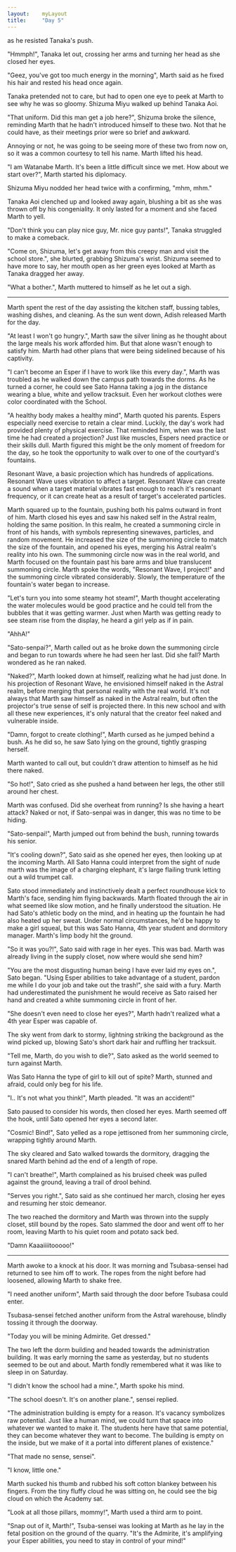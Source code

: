 ```yaml
---
layout:    myLayout
title:	   "Day 5"
---
```


as he resisted Tanaka's push.

"Hmmph!", Tanaka let out, crossing her arms and turning her head as she closed her eyes.

"Geez, you've got too much energy in the morning", Marth said as he fixed his hair and rested his head once again.

Tanaka pretended not to care, but had to open one eye to peek at Marth to see why he was so gloomy. Shizuma Miyu walked up behind Tanaka Aoi.

"That uniform. Did this man get a job here?", Shizuma broke the silence, reminding Marth that he hadn't introduced himself to these two. Not that he could have, as their meetings prior were so brief and awkward.

Annoying or not, he was going to be seeing more of these two from now on, so it was a common courtesy to tell his name. Marth lifted his head.

"I am Watanabe Marth. It's been a little difficult since we met. How about we start over?", Marth started his diplomacy.

Shizuma Miyu nodded her head twice with a confirming, "mhm, mhm." 

Tanaka Aoi clenched up and looked away again, blushing a bit as she was thrown off by his congeniality. It only lasted for a moment and she faced Marth to yell.

"Don't think you can play nice guy, Mr. nice guy pants!", Tanaka struggled to make a comeback.

"Come on, Shizuma, let's get away from this creepy man and visit the school store.", she blurted, grabbing Shizuma's wrist. Shizuma seemed to have more to say, her mouth open as her green eyes looked at Marth as Tanaka dragged her away.

"What a bother.", Marth muttered to himself as he let out a sigh.

---

Marth spent the rest of the day assisting the kitchen staff, bussing tables, washing dishes, and cleaning. As the sun went down, Adish released Marth for the day.

"At least I won't go hungry.", Marth saw the silver lining as he thought about the large meals his work afforded him. But that alone wasn't enough to satisfy him. Marth had other plans that were being sidelined because of his captivity.

"I can't become an Esper if I have to work like this every day.", Marth was troubled as he walked down the campus path towards the dorms. As he turned a corner, he could see Sato Hanna taking a jog in the distance wearing a blue, white and yellow tracksuit. Even her workout clothes were color coordinated with the School.

"A healthy body makes a healthy mind", Marth quoted his parents. Espers especially need exercise to retain a clear mind. Luckily, the day's work had provided plenty of physical exercise. That reminded him, when was the last time he had created a projection? Just like muscles, Espers need practice or their skills dull. Marth figured this might be the only moment of freedom for the day, so he took the opportunity to walk over to one of the courtyard's fountains.

Resonant Wave, a basic projection which has hundreds of applications. Resonant Wave uses vibration to affect a target. Resonant Wave can create a sound when a target material vibrates fast enough to reach it's resonant frequency, or it can create heat as a result of target's accelerated particles.

Marth squared up to the fountain, pushing both his palms outward in front of him. Marth closed his eyes and saw his naked self in the Astral realm, holding the same position. In this realm, he created a summoning circle in front of his hands, with symbols representing sinewaves, particles, and random movement. He increased the size of the summoning circle to match the size of the fountain, and opened his eyes, merging his Astral realm's reality into his own. The summoning circle now was in the real world, and Marth focused on the fountain past his bare arms and blue translucent summoning circle. Marth spoke the words, "Resonant Wave, I project!" and the summoning circle vibrated considerably. Slowly, the temperature of the fountain's water began to increase.

"Let's turn you into some steamy hot steam!", Marth thought accelerating the water molecules would be good practice and he could tell from the bubbles that it was getting warmer. Just when Marth was getting ready to see steam rise from the display, he heard a girl yelp as if in pain. 

"AhhA!"

"Sato-senpai?", Marth called out as he broke down the summoning circle and began to run towards where he had seen her last. Did she fall? Marth wondered as he ran naked.

"Naked?", Marth looked down at himself, realizing what he had just done. In his projection of Resonant Wave, he envisioned himself naked in the Astral realm, before merging that personal reality with the real world. It's not always that Marth saw himself as naked in the Astral realm, but often the projector's true sense of self is projected there. In this new school and with all these new experiences, it's only natural that the creator feel naked and vulnerable inside.

"Damn, forgot to create clothing!", Marth cursed as he jumped behind a bush. As he did so, he saw Sato lying on the ground, tightly grasping herself.

Marth wanted to call out, but couldn't draw attention to himself as he hid there naked.

"So hot!", Sato cried as she pushed a hand between her legs, the other still around her chest.

Marth was confused. Did she overheat from running? Is she having a heart attack? Naked or not, if Sato-senpai was in danger, this was no time to be hiding. 

"Sato-senpai!", Marth jumped out from behind the bush, running towards his senior.

"It's cooling down?", Sato said as she opened her eyes, then looking up at the incoming Marth. All Sato Hanna could interpret from the sight of nude marth was the image of a charging elephant, it's large flailing trunk letting out a wild trumpet call.

Sato stood immediately and instinctively dealt a perfect roundhouse kick to Marth's face, sending him flying backwards. Marth floated through the air in what seemed like slow motion, and he finally understood the situation. He had Sato's athletic body on the mind, and in heating up the fountain he had also heated up her sweat. Under normal circumstances, he'd be happy to make a girl squeal, but this was Sato Hanna, 4th year student and dormitory manager. Marth's limp body hit the ground.

"So it was you?!", Sato said with rage in her eyes. This was bad. Marth was already living in the supply closet, now where would she send him?

"You are the most disgusting human being I have ever laid my eyes on.", Sato began. "Using Esper abilities to take advantage of a student, pardon me while I do your job and take out the trash!", she said with a fury. Marth had underestimated the punishment he would receive as Sato raised her hand and created a white summoning circle in front of her.

"She doesn't even need to close her eyes?", Marth hadn't realized what a 4th year Esper was capable of.

The sky went from dark to stormy, lightning striking the background as the wind picked up, blowing Sato's short dark hair and ruffling her tracksuit.

"Tell me, Marth, do you wish to die?", Sato asked as the world seemed to turn against Marth.

Was Sato Hanna the type of girl to kill out of spite? Marth, stunned and afraid, could only beg for his life. 

"I.. It's not what you think!", Marth pleaded. "It was an accident!"

Sato paused to consider his words, then closed her eyes. Marth seemed off the hook, until Sato opened her eyes a second later.

"Cosmic! Bind!", Sato yelled as a rope jettisoned from her summoning circle, wrapping tightly around Marth.

The sky cleared and Sato walked towards the dormitory, dragging the snared Marth behind ad the end of a length of rope.

"I can't breathe!", Marth complained as his bruised cheek was pulled against the ground, leaving a trail of drool behind.

"Serves you right.", Sato said as she continued her march, closing her eyes and resuming her stoic demeanor.

The two reached the dormitory and Marth was thrown into the supply closet, still bound by the ropes. Sato slammed the door and went off to her room, leaving Marth to his quiet room and potato sack bed.

"Damn Kaaaiiiitooooo!"

---

Marth awoke to a knock at his door. It was morning and Tsubasa-sensei had returned to see him off to work. The ropes from the night before had loosened, allowing Marth to shake free. 

"I need another uniform", Marth said through the door before Tsubasa could enter.

Tsubasa-sensei fetched another uniform from the Astral warehouse, blindly tossing it through the doorway.

"Today you will be mining Admirite. Get dressed."

The two left the dorm building and headed towards the administration building. It was early morning the same as yesterday, but no students seemed to be out and about. Marth fondly remembered what it was like to sleep in on Saturday.

"I didn't know the school had a mine.", Marth spoke his mind.

"The school doesn't. It's on another plane.", sensei replied.

"The administration building is empty for a reason. It's vacancy symbolizes raw potential. Just like a human mind, we could turn that space into whatever we wanted to make it. The students here have that same potential, they can become whatever they want to become. The building is empty on the inside, but we make of it a portal into different planes of existence." 

"That made no sense, sensei".

"I know, little one."

Marth sucked his thumb and rubbed his soft cotton blankey between his fingers. From the tiny fluffy cloud he was sitting on, he could see the big cloud on which the Academy sat.

"Look at all those pillars, mommy!", Marth used a third arm to point.

"Snap out of it, Marth!", Tsuba-sensei was looking at Marth as he lay in the fetal position on the ground of the quarry. "It's the Admirite, it's amplifying your Esper abilities, you need to stay in control of your mind!"